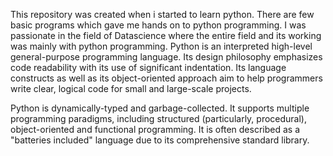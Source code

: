 This repository was created when i started to learn python. There are few basic programs which gave me hands on to python programming. I was passionate in the field of Datascience where the entire field and its working was mainly with python programming. 
Python is an interpreted high-level general-purpose programming language. Its design philosophy emphasizes code readability with its use of significant indentation. Its language constructs as well as its object-oriented approach aim to help programmers write clear, logical code for small and large-scale projects.

Python is dynamically-typed and garbage-collected. It supports multiple programming paradigms, including structured (particularly, procedural), object-oriented and functional programming. It is often described as a "batteries included" language due to its comprehensive standard library.
